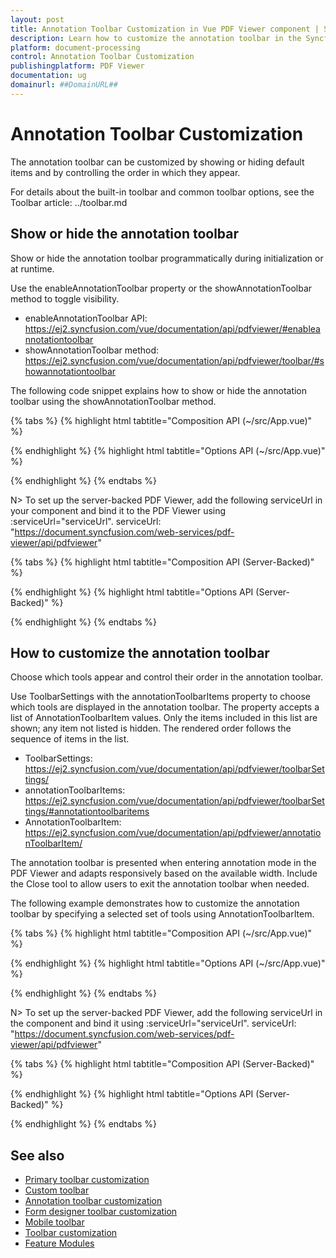 ```yaml
---
layout: post
title: Annotation Toolbar Customization in Vue PDF Viewer component | Syncfusion
description: Learn how to customize the annotation toolbar in the Syncfusion Vue PDF Viewer component. Show/hide the toolbar and choose which tools to display and in what order.
platform: document-processing
control: Annotation Toolbar Customization
publishingplatform: PDF Viewer
documentation: ug
domainurl: ##DomainURL##
---
```


# Annotation Toolbar Customization

The annotation toolbar can be customized by showing or hiding default items and by controlling the order in which they appear.

For details about the built-in toolbar and common toolbar options, see the Toolbar article: ../toolbar.md

## Show or hide the annotation toolbar

Show or hide the annotation toolbar programmatically during initialization or at runtime.

Use the enableAnnotationToolbar property or the showAnnotationToolbar method to toggle visibility.

- enableAnnotationToolbar API: https://ej2.syncfusion.com/vue/documentation/api/pdfviewer/#enableannotationtoolbar
- showAnnotationToolbar method: https://ej2.syncfusion.com/vue/documentation/api/pdfviewer/toolbar/#showannotationtoolbar

The following code snippet explains how to show or hide the annotation toolbar using the showAnnotationToolbar method.

{% tabs %}
{% highlight html tabtitle="Composition API (~/src/App.vue)" %}

<template>
  <div id="app">
    <button v-on:click="toggleAnnoToolbar">Toggle Annotation Toolbar</button>
    <ejs-pdfviewer id="pdfViewer" ref="pdfviewer" :documentPath="documentPath" :resourceUrl="resourceUrl">
    </ejs-pdfviewer>
  </div>
</template>

<script setup>
import {
  PdfViewerComponent as EjsPdfviewer, Toolbar, Magnification, Navigation, Annotation, LinkAnnotation,
  ThumbnailView, BookmarkView, TextSelection, TextSearch, FormFields, FormDesigner
} from '@syncfusion/ej2-vue-pdfviewer';
import { provide, ref } from 'vue';

const pdfviewer = ref(null);
const documentPath = "https://cdn.syncfusion.com/content/pdf/pdf-succinctly.pdf";
const resourceUrl = "https://cdn.syncfusion.com/ej2/31.2.2/dist/ej2-pdfviewer-lib";

provide('PdfViewer', [Toolbar, Magnification, Navigation, Annotation, LinkAnnotation,
  ThumbnailView, BookmarkView, TextSelection, TextSearch, FormFields, FormDesigner]);

const toggleAnnoToolbar = () => {
  const toolbar = pdfviewer.value?.ej2Instances?.toolbar;
  if (toolbar) {
    // Pass false to hide, true to show
    toolbar.showAnnotationToolbar(false);
  }
}
</script>

{% endhighlight %}
{% highlight html tabtitle="Options API (~/src/App.vue)" %}

<template>
  <div id="app">
    <button v-on:click="toggleAnnoToolbar">Toggle Annotation Toolbar</button>
    <ejs-pdfviewer id="pdfViewer" ref="pdfviewer" :documentPath="documentPath" :resourceUrl="resourceUrl">
    </ejs-pdfviewer>
  </div>
</template>

<script>
import {
  PdfViewerComponent, Toolbar, Magnification, Navigation, Annotation, LinkAnnotation,
  ThumbnailView, BookmarkView, TextSelection, TextSearch, FormFields, FormDesigner
} from '@syncfusion/ej2-vue-pdfviewer';

export default {
  name: 'App',
  components: { 'ejs-pdfviewer': PdfViewerComponent },
  data() {
    return {
      documentPath: 'https://cdn.syncfusion.com/content/pdf/pdf-succinctly.pdf',
      resourceUrl: 'https://cdn.syncfusion.com/ej2/31.2.2/dist/ej2-pdfviewer-lib'
    };
  },
  provide: {
    PdfViewer: [Toolbar, Magnification, Navigation, Annotation, LinkAnnotation,
      ThumbnailView, BookmarkView, TextSelection, TextSearch, FormFields, FormDesigner]
  },
  methods: {
    toggleAnnoToolbar() {
      this.$refs.pdfviewer.ej2Instances.toolbar.showAnnotationToolbar(false);
    }
  }
}
</script>

{% endhighlight %}
{% endtabs %}

N> To set up the server-backed PDF Viewer, add the following serviceUrl in your component and bind it to the PDF Viewer using :serviceUrl="serviceUrl".
serviceUrl: "https://document.syncfusion.com/web-services/pdf-viewer/api/pdfviewer"

{% tabs %}
{% highlight html tabtitle="Composition API (Server-Backed)" %}

<template>
  <div id="app">
    <button v-on:click="toggleAnnoToolbar">Toggle Annotation Toolbar</button>
    <ejs-pdfviewer id="pdfViewer" ref="pdfviewer" :documentPath="documentPath" :serviceUrl="serviceUrl">
    </ejs-pdfviewer>
  </div>
</template>

<script setup>
import {
  PdfViewerComponent as EjsPdfviewer, Toolbar, Magnification, Navigation, Annotation, LinkAnnotation,
  ThumbnailView, BookmarkView, TextSelection, TextSearch, FormFields, FormDesigner
} from '@syncfusion/ej2-vue-pdfviewer';
import { provide, ref } from 'vue';

const pdfviewer = ref(null);
const documentPath = "https://cdn.syncfusion.com/content/pdf/pdf-succinctly.pdf";
const serviceUrl = "https://document.syncfusion.com/web-services/pdf-viewer/api/pdfviewer";

provide('PdfViewer', [Toolbar, Magnification, Navigation, Annotation, LinkAnnotation,
  ThumbnailView, BookmarkView, TextSelection, TextSearch, FormFields, FormDesigner]);

const toggleAnnoToolbar = () => {
  pdfviewer.value.ej2Instances.toolbar.showAnnotationToolbar(false);
}
</script>

{% endhighlight %}
{% highlight html tabtitle="Options API (Server-Backed)" %}

<template>
  <div id="app">
    <button v-on:click="toggleAnnoToolbar">Toggle Annotation Toolbar</button>
    <ejs-pdfviewer id="pdfViewer" ref="pdfviewer" :documentPath="documentPath" :serviceUrl="serviceUrl">
    </ejs-pdfviewer>
  </div>
</template>

<script>
import {
  PdfViewerComponent, Toolbar, Magnification, Navigation, Annotation, LinkAnnotation,
  ThumbnailView, BookmarkView, TextSelection, TextSearch, FormFields, FormDesigner
} from '@syncfusion/ej2-vue-pdfviewer';

export default {
  name: 'App',
  components: { 'ejs-pdfviewer': PdfViewerComponent },
  data() {
    return {
      documentPath: 'https://cdn.syncfusion.com/content/pdf/pdf-succinctly.pdf',
      serviceUrl: 'https://document.syncfusion.com/web-services/pdf-viewer/api/pdfviewer'
    };
  },
  provide: {
    PdfViewer: [Toolbar, Magnification, Navigation, Annotation, LinkAnnotation,
      ThumbnailView, BookmarkView, TextSelection, TextSearch, FormFields, FormDesigner]
  },
  methods: {
    toggleAnnoToolbar() {
      this.$refs.pdfviewer.ej2Instances.toolbar.showAnnotationToolbar(false);
    }
  }
}
</script>

{% endhighlight %}
{% endtabs %}

## How to customize the annotation toolbar

Choose which tools appear and control their order in the annotation toolbar.

Use ToolbarSettings with the annotationToolbarItems property to choose which tools are displayed in the annotation toolbar. The property accepts a list of AnnotationToolbarItem values. Only the items included in this list are shown; any item not listed is hidden. The rendered order follows the sequence of items in the list.

- ToolbarSettings: https://ej2.syncfusion.com/vue/documentation/api/pdfviewer/toolbarSettings/
- annotationToolbarItems: https://ej2.syncfusion.com/vue/documentation/api/pdfviewer/toolbarSettings/#annotationtoolbaritems
- AnnotationToolbarItem: https://ej2.syncfusion.com/vue/documentation/api/pdfviewer/annotationToolbarItem/

The annotation toolbar is presented when entering annotation mode in the PDF Viewer and adapts responsively based on the available width. Include the Close tool to allow users to exit the annotation toolbar when needed.

The following example demonstrates how to customize the annotation toolbar by specifying a selected set of tools using AnnotationToolbarItem.

{% tabs %}
{% highlight html tabtitle="Composition API (~/src/App.vue)" %}

<template>
  <div id="app">
    <ejs-pdfviewer id="pdfViewer" :documentPath="documentPath" :resourceUrl="resourceUrl" :toolbarSettings="toolbarSettings">
    </ejs-pdfviewer>
  </div>
</template>

<script setup>
import {
  PdfViewerComponent as EjsPdfviewer, Toolbar, Magnification, Navigation, Annotation, LinkAnnotation,
  ThumbnailView, BookmarkView, TextSelection, TextSearch, FormFields, FormDesigner
} from '@syncfusion/ej2-vue-pdfviewer';
import { provide } from 'vue';

const documentPath = 'https://cdn.syncfusion.com/content/pdf/pdf-succinctly.pdf';
const resourceUrl = 'https://cdn.syncfusion.com/ej2/31.2.2/dist/ej2-pdfviewer-lib';
const toolbarSettings = {
  annotationToolbarItems: [
    'HighlightTool',
    'UnderlineTool',
    'StrikethroughTool',
    'ColorEditTool',
    'OpacityEditTool',
    'AnnotationDeleteTool',
    'StampAnnotationTool',
    'HandWrittenSignatureTool',
    'InkAnnotationTool',
    'ShapeTool',
    'CalibrateTool',
    'StrokeColorEditTool',
    'ThicknessEditTool',
    'FreeTextAnnotationTool',
    'FontFamilyAnnotationTool',
    'FontSizeAnnotationTool',
    'FontStylesAnnotationTool',
    'FontAlignAnnotationTool',
    'FontColorAnnotationTool',
    'CommentPanelTool'
  ]
};

provide('PdfViewer', [Toolbar, Magnification, Navigation, Annotation, LinkAnnotation,
  ThumbnailView, BookmarkView, TextSelection, TextSearch, FormFields, FormDesigner]);
</script>

{% endhighlight %}
{% highlight html tabtitle="Options API (~/src/App.vue)" %}

<template>
  <div id="app">
    <ejs-pdfviewer id="pdfViewer" :documentPath="documentPath" :resourceUrl="resourceUrl" :toolbarSettings="toolbarSettings">
    </ejs-pdfviewer>
  </div>
</template>

<script>
import {
  PdfViewerComponent, Toolbar, Magnification, Navigation, Annotation, LinkAnnotation,
  ThumbnailView, BookmarkView, TextSelection, TextSearch, FormFields, FormDesigner
} from '@syncfusion/ej2-vue-pdfviewer';

export default {
  name: 'App',
  components: { 'ejs-pdfviewer': PdfViewerComponent },
  data() {
    return {
      documentPath: 'https://cdn.syncfusion.com/content/pdf/pdf-succinctly.pdf',
      resourceUrl: 'https://cdn.syncfusion.com/ej2/31.2.2/dist/ej2-pdfviewer-lib',
      toolbarSettings: {
        annotationToolbarItems: [
          'HighlightTool',
          'UnderlineTool',
          'StrikethroughTool',
          'ColorEditTool',
          'OpacityEditTool',
          'AnnotationDeleteTool',
          'StampAnnotationTool',
          'HandWrittenSignatureTool',
          'InkAnnotationTool',
          'ShapeTool',
          'CalibrateTool',
          'StrokeColorEditTool',
          'ThicknessEditTool',
          'FreeTextAnnotationTool',
          'FontFamilyAnnotationTool',
          'FontSizeAnnotationTool',
          'FontStylesAnnotationTool',
          'FontAlignAnnotationTool',
          'FontColorAnnotationTool',
          'CommentPanelTool'
        ]
      }
    };
  },
  provide: {
    PdfViewer: [Toolbar, Magnification, Navigation, Annotation, LinkAnnotation,
      ThumbnailView, BookmarkView, TextSelection, TextSearch, FormFields, FormDesigner]
  }
}
</script>

{% endhighlight %}
{% endtabs %}

N> To set up the server-backed PDF Viewer, add the following serviceUrl in the component and bind it using :serviceUrl="serviceUrl".
serviceUrl: "https://document.syncfusion.com/web-services/pdf-viewer/api/pdfviewer"

{% tabs %}
{% highlight html tabtitle="Composition API (Server-Backed)" %}

<template>
  <div id="app">
    <ejs-pdfviewer id="pdfViewer" :documentPath="documentPath" :serviceUrl="serviceUrl" :toolbarSettings="toolbarSettings">
    </ejs-pdfviewer>
  </div>
</template>

<script setup>
import {
  PdfViewerComponent as EjsPdfviewer, Toolbar, Magnification, Navigation, Annotation, LinkAnnotation,
  ThumbnailView, BookmarkView, TextSelection, TextSearch, FormFields, FormDesigner
} from '@syncfusion/ej2-vue-pdfviewer';
import { provide } from 'vue';

const documentPath = 'https://cdn.syncfusion.com/content/pdf/pdf-succinctly.pdf';
const serviceUrl = 'https://document.syncfusion.com/web-services/pdf-viewer/api/pdfviewer';
const toolbarSettings = {
  annotationToolbarItems: [
    'HighlightTool', 'UnderlineTool', 'StrikethroughTool', 'ColorEditTool', 'OpacityEditTool',
    'AnnotationDeleteTool', 'StampAnnotationTool', 'HandWrittenSignatureTool', 'InkAnnotationTool',
    'ShapeTool', 'CalibrateTool', 'StrokeColorEditTool', 'ThicknessEditTool', 'FreeTextAnnotationTool',
    'FontFamilyAnnotationTool', 'FontSizeAnnotationTool', 'FontStylesAnnotationTool', 'FontAlignAnnotationTool',
    'FontColorAnnotationTool', 'CommentPanelTool'
  ]
};

provide('PdfViewer', [Toolbar, Magnification, Navigation, Annotation, LinkAnnotation,
  ThumbnailView, BookmarkView, TextSelection, TextSearch, FormFields, FormDesigner]);
</script>

{% endhighlight %}
{% highlight html tabtitle="Options API (Server-Backed)" %}

<template>
  <div id="app">
    <ejs-pdfviewer id="pdfViewer" :documentPath="documentPath" :serviceUrl="serviceUrl" :toolbarSettings="toolbarSettings">
    </ejs-pdfviewer>
  </div>
</template>

<script>
import {
  PdfViewerComponent, Toolbar, Magnification, Navigation, Annotation, LinkAnnotation,
  ThumbnailView, BookmarkView, TextSelection, TextSearch, FormFields, FormDesigner
} from '@syncfusion/ej2-vue-pdfviewer';

export default {
  name: 'App',
  components: { 'ejs-pdfviewer': PdfViewerComponent },
  data() {
    return {
      documentPath: 'https://cdn.syncfusion.com/content/pdf/pdf-succinctly.pdf',
      serviceUrl: 'https://document.syncfusion.com/web-services/pdf-viewer/api/pdfviewer',
      toolbarSettings: {
        annotationToolbarItems: [
          'HighlightTool', 'UnderlineTool', 'StrikethroughTool', 'ColorEditTool', 'OpacityEditTool',
          'AnnotationDeleteTool', 'StampAnnotationTool', 'HandWrittenSignatureTool', 'InkAnnotationTool',
          'ShapeTool', 'CalibrateTool', 'StrokeColorEditTool', 'ThicknessEditTool', 'FreeTextAnnotationTool',
          'FontFamilyAnnotationTool', 'FontSizeAnnotationTool', 'FontStylesAnnotationTool', 'FontAlignAnnotationTool',
          'FontColorAnnotationTool', 'CommentPanelTool'
        ]
      }
    };
  },
  provide: {
    PdfViewer: [Toolbar, Magnification, Navigation, Annotation, LinkAnnotation,
      ThumbnailView, BookmarkView, TextSelection, TextSearch, FormFields, FormDesigner]
  }
}
</script>

{% endhighlight %}
{% endtabs %}

## See also

* [Primary toolbar customization](./toolbar-customization/primary-toolbar-customization)
* [Custom toolbar](./toolbar-customization/custom-toolbar)
* [Annotation toolbar customization](./toolbar-customization/annotation-toolbar-customization)
* [Form designer toolbar customization](./toolbar-customization/form-designer-toolbar-customization)
* [Mobile toolbar](./toolbar-customization/mobile-toolbar)
* [Toolbar customization](./how-to/toolbar-customization)
* [Feature Modules](./feature-module)
